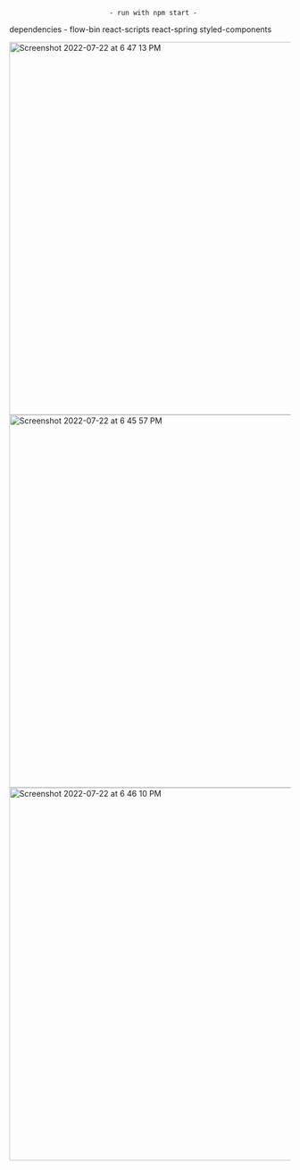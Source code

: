                              - run with npm start -
 
dependencies - 
    flow-bin
    react-scripts
    react-spring
    styled-components
    
    

<img width="668" alt="Screenshot 2022-07-22 at 6 47 13 PM" src="https://user-images.githubusercontent.com/54979586/180447120-25749336-fa5c-493f-95f7-472717510fd6.png"> 
<img width="668" alt="Screenshot 2022-07-22 at 6 45 57 PM" src="https://user-images.githubusercontent.com/54979586/180447242-52a56d18-5576-4605-b4f7-e4417caebc10.png">
<img width="668" alt="Screenshot 2022-07-22 at 6 46 10 PM" src="https://user-images.githubusercontent.com/54979586/180447272-2e38a9a0-7ace-4a4c-b16d-98daae9d9b12.png">
